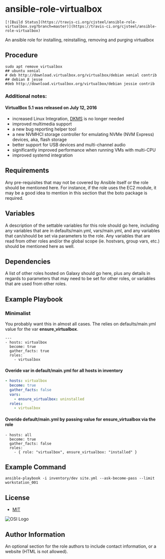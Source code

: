 
ansible-role-virtualbox
=======================

```shell
[![Build Status](https://travis-ci.org/cjsteel/ansible-role-virtualbox.svg?branch=master)](https://travis-ci.org/cjsteel/ansible-role-virtualbox)
```

An ansible role for installing, reinstalling, removing and purging virtualbox

## Procedure

```shell
sudo apt remove virtualbox
## ubuntu xenial
# deb http://download.virtualbox.org/virtualbox/debian xenial contrib
## debian 8 jesse
#deb http://download.virtualbox.org/virtualbox/debian jessie contrib
```

### Additional notes:

#### VirtualBox 5.1 was released on July 12, 2016

- increased Linux Integration, [DKMS](https://www.linuxbabe.com/virtualbox/how-to-install-virtualbox-guest-additions-on-ubuntu-step-by-step) is no longer needed
- improved multimedia support
- a new bug reporting helper tool
- a new NVMHCI storage controller for emulating NVMe (NVM Express) devices, aka, flash storage
- better support for USB devices and multi-channel audio
- significantly improved performance when running VMs with multi-CPU
- improved systemd integration

## Requirements

Any pre-requisites that may not be covered by Ansible itself or the role should be mentioned here. For instance, if the role uses the EC2 module, it may be a good idea to mention in this section that the boto package is required.


## Variables

A description of the settable variables for this role should go here, including any variables that are in defaults/main.yml, vars/main.yml, and any variables that can/should be set via parameters to the role. Any variables that are read from other roles and/or the global scope (ie. hostvars, group vars, etc.) should be mentioned here as well.


## Dependencies

A list of other roles hosted on Galaxy should go here, plus any details in regards to parameters that may need to be set for other roles, or variables that are used from other roles.

## Example Playbook


### Minimalist
You probably want this in almost all cases. The relies on defaults/main.yml value for the var **ensure_virtualbox**.

```shell
---
- hosts: virtualbox
  become: true
  gather_facts: true
  roles:
    - virtualbox
```

#### Overide var in default/main.yml for all hosts in inventory

```yaml
- hosts: virtualbox
  become: true
  gather_facts: false
  vars:
    - ensure_virtualbox: uninstalled
  roles:
    - virtualbox
```

#### Overide default/main.yml by passing value for ensure_virtualbox via the role

    - hosts: all
      become: true
      gather_facts: false
      roles:
        - { role: "virtualbox", ensure_virtualbox: "installed" }


## Example Command

```shell
ansible-playbook -i inventory/dev site.yml --ask-become-pass --limit workstation_001
```
License
-------

* [MIT](https://opensource.org/licenses/MIT)

![OSI Logo](https://opensource.org/files/osi_logo_100X133_90ppi_0.png "OSI Logo")


Author Information
------------------

An optional section for the role authors to include contact information, or a website (HTML is not allowed).
